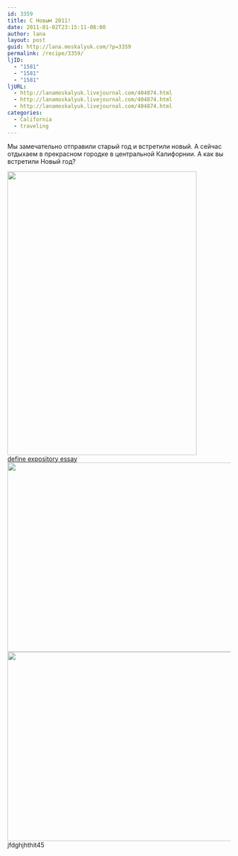 ```yaml
---
id: 3359
title: С Новым 2011!
date: 2011-01-02T23:15:11-08:00
author: lana
layout: post
guid: http://lana.moskalyuk.com/?p=3359
permalink: /recipe/3359/
ljID:
  - "1581"
  - "1581"
  - "1581"
ljURL:
  - http://lanamoskalyuk.livejournal.com/404874.html
  - http://lanamoskalyuk.livejournal.com/404874.html
  - http://lanamoskalyuk.livejournal.com/404874.html
categories:
  - California
  - traveling
---
```

Мы замечательно отправили старый год и встретили новый. А сейчас отдыхаем в прекрасном городке в центральной Калифорнии. А как вы встретили Новый год?

<img loading="lazy" class="alignnone" title="CA" src="http://farm6.static.flickr.com/5241/5318617941_732c50797f_z.jpg" alt="" width="427" height="640" /> 

<div>
  <a href='http://expositoryessaywriting.com/' title='define expository essay'>define expository essay</a>
</div>

<img loading="lazy" class="alignnone" title="CA" src="http://farm6.static.flickr.com/5088/5319274022_8b12420602_z.jpg" alt="" width="640" height="427" /> 

<img loading="lazy" class="alignnone" title="CA" src="http://farm6.static.flickr.com/5201/5319242392_3d8a5ec3bb_z.jpg" alt="" width="640" height="427" /> 

<div>
  jfdghjhthit45
</div>